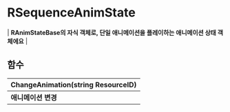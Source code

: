 # **RSequenceAnimState**

| **RAnimStateBase의 자식 객체로, 단일 애니메이션을 플레이하는 애니메이션 상태 객체에요** |
## **함수**

| **ChangeAnimation(string ResourceID)** |
| :--- |
| **애니메이션 변경** |
